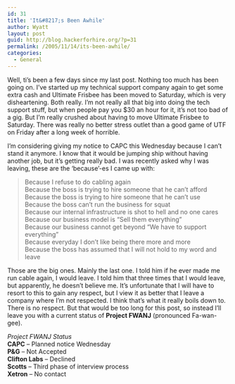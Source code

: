 ```yaml
---
id: 31
title: 'It&#8217;s Been Awhile'
author: Wyatt
layout: post
guid: http://blog.hackerforhire.org/?p=31
permalink: /2005/11/14/its-been-awhile/
categories:
  - General
---
```

Well, ti&#8217;s been a few days since my last post. Nothing too much has been going on. I&#8217;ve started up my technical support company again to get some extra cash and Ultimate Frisbee has been moved to Saturday, which is very disheartening. Both really. I&#8217;m not really all that big into doing the tech support stuff, but when people pay you $30 an hour for it, it&#8217;s not too bad of a gig. But I&#8217;m really crushed about having to move Ultimate Frisbee to Saturday. There was really no better stress outlet than a good game of UTF on Friday after a long week of horrible.

I&#8217;m considering giving my notice to CAPC this Wednesday because I can&#8217;t stand it anymore. I know that it would be jumping ship without having another job, but it&#8217;s getting really bad. I was recently asked why I was leaving, these are the &#8216;because&#8217;-es I came up with:

> Because I refuse to do cabling again  
> Because the boss is trying to hire someone that he can&#8217;t afford  
> Because the boss is trying to hire someone that he can&#8217;t use  
> Because the boss can&#8217;t run the business for squat  
> Because our internal infrastructure is shot to hell and no one cares  
> Because our business model is &#8220;Sell them everything&#8221;  
> Because our business cannot get beyond &#8220;We have to support everything&#8221;  
> Because everyday I don&#8217;t like being there more and more  
> Because the boss has assumed that I will not hold to my word and leave 

Those are the big ones. Mainly the last one. I told him if he ever made me run cable again, I would leave. I told him that three times that I would leave, but apparently, he doesn&#8217;t believe me. It&#8217;s unfortunate that I will have to resort to this to gain any respect, but I view it as better that I leave a company where I&#8217;m not respected. I think that&#8217;s what it really boils down to. There is no respect. But that would be too long for this post, so instead I&#8217;ll leave you with a current status of **Project FWANJ** (pronounced Fa-wan-gee).

*Project FWANJ Status*  
**CAPC** &#8211; Planned notice Wednesday  
**P&G** &#8211; Not Accepted  
**Clifton Labs** &#8211; Declined  
**Scotts** &#8211; Third phase of interview process  
**Xetron** &#8211; No contact